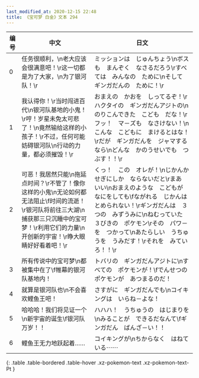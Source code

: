 ```yaml
---
last_modified_at: 2020-12-15 22:48
title: 《宝可梦 白金》文本 294
---
```

| 编号 | 中文 | 日文 |
| ---- | ---- | ---- |
| 0 | 任务很顺利，\n老大应该会很满意吧！\r这一切都是为了大家，\n为了银河队！\r | ミッションは　じゅんちょう\nボスも　まんぞく　なさるだろう\rすべては　みんなの　ために\nそして　ギンガだんの　ために！\r |
| 1 | 我认得你！\r当时闯进百代\n银河队基地的小鬼！\r哼！岁星未免太可悲了！\n竟然输给这样的小孩子！\r不过，任何可能妨碍银河队\n行动的力量，都必须摧毁！\r | おまえの　かおを　しってるぞ！\rハクタイの　ギンガだんアジトの\nのりこんできた　こども　だな！\rフッ！　マ－ズも　なさけない！\nこんな　こどもに　まけるとはな！\rだが　ギンガだんを　ジャマするなら\nどんな　かのうせいでも　つぶす！！\r |
| 2 | 可恶！我居然只能\n拖延点时间？\r不管了！像你这样的小鬼\n无论如何都无法阻止\f时间的流逝！\r银河队将前往三大湖\n捕获那三只沉睡中的宝可梦！\r利用它们的力量\n开创新的宇宙！\r睁大眼睛好好看着吧！\r | くっ！　この　オレが！\nじかんかせぎにしか　ならないだと\rまあ　いい\nおまえのような　こどもが　なにをしても\fながれる　じかんは　とめられない！\rギンガだんは　３つの　みずうみに\nねむっていた　３びきの　ポケモン\rその　パワ－を　つかって\nあたらしい　うちゅうを　うみだす！\rそれを　みていろ！！\r |
| 3 | 所有传说中的宝可梦\n都被集中在了\f帷幕的银河队基地内！ | トバリの　ギンガだんアジトに\nすべての　ポケモンが！\fでんせつの　ポケモンが　あつまるのだ！ |
| 4 | 就算是银河队也\n不会喜欢鲤鱼王吧！ | さすがに　ギンガだんでも\nコイキングは　いらね－よな！ |
| 5 | 哈哈哈！我们将见证一个\n新宇宙的诞生\f银河队万岁！！ | ハハハ！　うちゅうの　はじまりを\nみることが　できるだなんて\fギンガだん　ばんざ－い！！ |
| 6 | 鲤鱼王无力地跃起着…… | コイキングが\nちからなく　はねている⋯⋯ |
{: .table .table-bordered .table-hover .xz-pokemon-text .xz-pokemon-text-Pt }